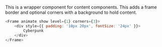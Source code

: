 This is a wrapper component for content components. This adds a frame border
and optional corners with a background to hold content.

```js
<Frame animate show level={1} corners={3}>
    <div style={{ padding: '10px 20px', fontSize: '24px' }}>
        Cyberpunk
    </div>
</Frame>
```
